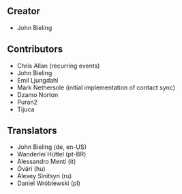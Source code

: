 ## Creator
* John Bieling

## Contributors
* Chris Allan (recurring events)
* John Bieling
* Emil Ljungdahl
* Mark Nethersole (initial implementation of contact sync)
* Dzamo Norton
* Puran2	
* Tijuca

## Translators
* John Bieling (de, en-US)
* Wanderlei Hüttel (pt-BR)
* Alessandro Menti (it)
* Óvári (hu)
* Alexey Sinitsyn (ru)
* Daniel Wróblewski (pl)
